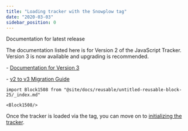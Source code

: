 ```yaml
---
title: "Loading tracker with the Snowplow tag"
date: "2020-03-03"
sidebar_position: 0
---
```


Documentation for latest release

The documentation listed here is for Version 2 of the JavaScript Tracker. Version 3 is now available and upgrading is recommended.

\- [Documentation for Version 3](/docs/collecting-data/collecting-from-own-applications/javascript-trackers/)

\- [v2 to v3 Migration Guide](/docs/collecting-data/collecting-from-own-applications/javascript-trackers/javascript-tracker/v2-to-v3-migration-guide/)

```mdx-code-block
import Block1508 from "@site/docs/reusable/untitled-reusable-block-25/_index.md"

<Block1508/>
```

Once the tracker is loaded via the tag, you can move on to [initializing the tracker](/docs/collecting-data/collecting-from-own-applications/javascript-trackers/javascript-tracker/javascript-tracker-v2/tracker-setup/initializing-a-tracker-2/).
